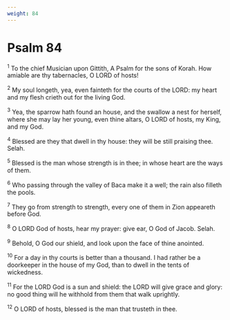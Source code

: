 ```yaml
---
weight: 84
---
```


# Psalm 84

<sup>1</sup> To the chief Musician upon Gittith, A Psalm for the sons of Korah. How amiable are thy tabernacles, O LORD of hosts! 

<sup>2</sup> My soul longeth, yea, even fainteth for the courts of the LORD: my heart and my flesh crieth out for the living God. 

<sup>3</sup> Yea, the sparrow hath found an house, and the swallow a nest for herself, where she may lay her young, even thine altars, O LORD of hosts, my King, and my God. 

<sup>4</sup> Blessed are they that dwell in thy house: they will be still praising thee. Selah. 

<sup>5</sup> Blessed is the man whose strength is in thee; in whose heart are the ways of them. 

<sup>6</sup> Who passing through the valley of Baca make it a well; the rain also filleth the pools. 

<sup>7</sup> They go from strength to strength, every one of them in Zion appeareth before God. 

<sup>8</sup> O LORD God of hosts, hear my prayer: give ear, O God of Jacob. Selah. 

<sup>9</sup> Behold, O God our shield, and look upon the face of thine anointed. 

<sup>10</sup> For a day in thy courts is better than a thousand. I had rather be a doorkeeper in the house of my God, than to dwell in the tents of wickedness. 

<sup>11</sup> For the LORD God is a sun and shield: the LORD will give grace and glory: no good thing will he withhold from them that walk uprightly. 

<sup>12</sup> O LORD of hosts, blessed is the man that trusteth in thee. 


